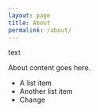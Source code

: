 ```yaml
---
layout: page
title: About
permalink: /about/
---
```



text

About content goes here.

* A list item
* Another list item
* Change
